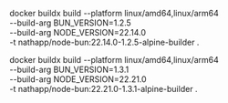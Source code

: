 

docker buildx build --platform linux/amd64,linux/arm64 \
             --build-arg BUN_VERSION=1.2.5 \
             --build-arg NODE_VERSION=22.14.0 \
             -t nathapp/node-bun:22.14.0-1.2.5-alpine-builder .  



docker buildx build --platform linux/amd64,linux/arm64 \
             --build-arg BUN_VERSION=1.3.1 \
             --build-arg NODE_VERSION=22.21.0 \
             -t nathapp/node-bun:22.21.0-1.3.1-alpine-builder .               